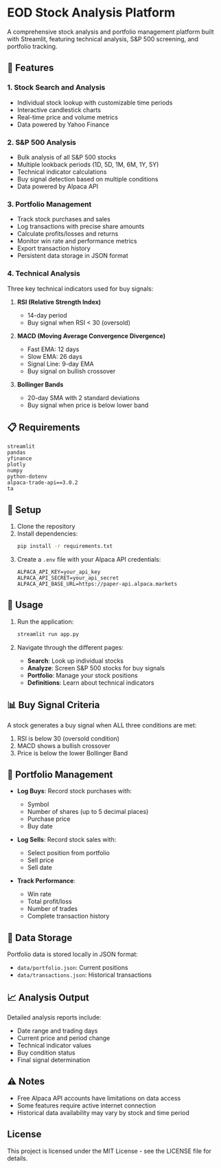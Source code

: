 # EOD Stock Analysis Platform

A comprehensive stock analysis and portfolio management platform built with Streamlit, featuring technical analysis, S&P 500 screening, and portfolio tracking.

## 🚀 Features

### 1. Stock Search and Analysis
- Individual stock lookup with customizable time periods
- Interactive candlestick charts
- Real-time price and volume metrics
- Data powered by Yahoo Finance

### 2. S&P 500 Analysis
- Bulk analysis of all S&P 500 stocks
- Multiple lookback periods (1D, 5D, 1M, 6M, 1Y, 5Y)
- Technical indicator calculations
- Buy signal detection based on multiple conditions
- Data powered by Alpaca API

### 3. Portfolio Management
- Track stock purchases and sales
- Log transactions with precise share amounts
- Calculate profits/losses and returns
- Monitor win rate and performance metrics
- Export transaction history
- Persistent data storage in JSON format

### 4. Technical Analysis
Three key technical indicators used for buy signals:

1. **RSI (Relative Strength Index)**
   - 14-day period
   - Buy signal when RSI < 30 (oversold)

2. **MACD (Moving Average Convergence Divergence)**
   - Fast EMA: 12 days
   - Slow EMA: 26 days
   - Signal Line: 9-day EMA
   - Buy signal on bullish crossover

3. **Bollinger Bands**
   - 20-day SMA with 2 standard deviations
   - Buy signal when price is below lower band

## 📋 Requirements

```
streamlit
pandas
yfinance
plotly
numpy
python-dotenv
alpaca-trade-api==3.0.2
ta
```

## 🔧 Setup

1. Clone the repository
2. Install dependencies:
   ```bash
   pip install -r requirements.txt
   ```
3. Create a `.env` file with your Alpaca API credentials:
   ```
   ALPACA_API_KEY=your_api_key
   ALPACA_API_SECRET=your_api_secret
   ALPACA_API_BASE_URL=https://paper-api.alpaca.markets
   ```

## 🚀 Usage

1. Run the application:
   ```bash
   streamlit run app.py
   ```

2. Navigate through the different pages:
   - **Search**: Look up individual stocks
   - **Analyze**: Screen S&P 500 stocks for buy signals
   - **Portfolio**: Manage your stock positions
   - **Definitions**: Learn about technical indicators

## 📊 Buy Signal Criteria

A stock generates a buy signal when ALL three conditions are met:
1. RSI is below 30 (oversold condition)
2. MACD shows a bullish crossover
3. Price is below the lower Bollinger Band

## 💼 Portfolio Management

- **Log Buys**: Record stock purchases with:
  - Symbol
  - Number of shares (up to 5 decimal places)
  - Purchase price
  - Buy date

- **Log Sells**: Record stock sales with:
  - Select position from portfolio
  - Sell price
  - Sell date

- **Track Performance**:
  - Win rate
  - Total profit/loss
  - Number of trades
  - Complete transaction history

## 💾 Data Storage

Portfolio data is stored locally in JSON format:
- `data/portfolio.json`: Current positions
- `data/transactions.json`: Historical transactions

## 📈 Analysis Output

Detailed analysis reports include:
- Date range and trading days
- Current price and period change
- Technical indicator values
- Buy condition status
- Final signal determination

## ⚠️ Notes

- Free Alpaca API accounts have limitations on data access
- Some features require active internet connection
- Historical data availability may vary by stock and time period

## License

This project is licensed under the MIT License - see the LICENSE file for details. 
